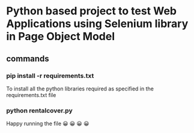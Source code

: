 # Python based project to test Web Applications using Selenium library in Page Object Model

## commands


### pip install -r requirements.txt

To install all the python libraries required as specified in the requirements.txt file

### python rentalcover.py

Happy running the file :grinning: :grinning: :grinning: :grinning: